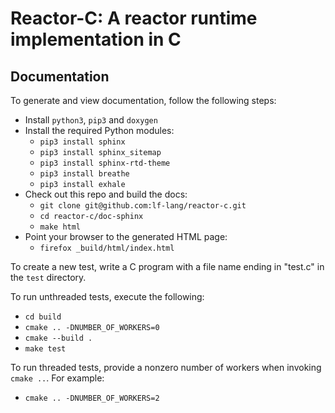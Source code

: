 # Reactor-C: A reactor runtime implementation in C

## Documentation
To generate and view documentation, follow the following steps:
- Install `python3`, `pip3` and `doxygen`
- Install the required Python modules:
  - `pip3 install sphinx`
  - `pip3 install sphinx_sitemap`
  - `pip3 install sphinx-rtd-theme`
  - `pip3 install breathe`
  - `pip3 install exhale`
- Check out this repo and build the docs:
  - `git clone git@github.com:lf-lang/reactor-c.git`
  - `cd reactor-c/doc-sphinx`
  - `make html`
- Point your browser to the generated HTML page:
  - `firefox _build/html/index.html`

To create a new test, write a C program with a file name ending in "test.c"
in the `test` directory.

To run unthreaded tests, execute the following:
- `cd build`
- `cmake .. -DNUMBER_OF_WORKERS=0`
- `cmake --build .`
- `make test`

To run threaded tests, provide a nonzero number of workers when invoking `cmake ..`.
For example:
- `cmake .. -DNUMBER_OF_WORKERS=2`
